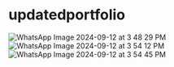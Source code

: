 # updatedportfolio


![WhatsApp Image 2024-09-12 at 3 48 29 PM](https://github.com/user-attachments/assets/1104402d-77a9-436a-8cf3-2365c4f9a111)
![WhatsApp Image 2024-09-12 at 3 54 12 PM](https://github.com/user-attachments/assets/1d6bc2a7-b3a8-475c-a58d-b3c859b852b6)
![WhatsApp Image 2024-09-12 at 3 54 45 PM](https://github.com/user-attachments/assets/221d1b14-54f5-4b08-86c7-e48c90084ffc)
